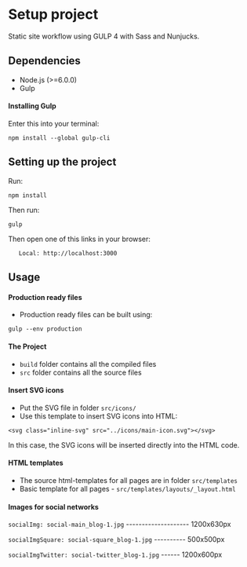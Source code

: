 # Setup project
Static site workflow using GULP 4 with Sass and Nunjucks.

## Dependencies
- Node.js (>=6.0.0)
- Gulp

#### Installing Gulp

Enter this into your terminal:

```
npm install --global gulp-cli
```

## Setting up the project
Run: 
```
npm install
```

Then run:
```
gulp
```

Then open one of this links in your browser:
```
   Local: http://localhost:3000
```

## Usage
#### Production ready files
- Production ready files can be built using:
```
gulp --env production
```
#### The Project
- `build` folder contains all the compiled files
- `src` folder contains all the source files
#### Insert SVG icons
- Put the SVG file in folder `src/icons/`
- Use this template to insert SVG icons into HTML:
```
<svg class="inline-svg" src="../icons/main-icon.svg"></svg>
```
In this case, the SVG icons will be inserted directly into the HTML code.

#### HTML templates
- The source html-templates for all pages are in folder `src/templates`
- Basic template for all pages - `src/templates/layouts/_layout.html`

#### Images for social networks
`socialImg: social-main_blog-1.jpg` -------------------- 1200x630px

`socialImgSquare: social-square_blog-1.jpg` ---------- 500x500px

`socialImgTwitter: social-twitter_blog-1.jpg` ------ 1200x600px


